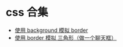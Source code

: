 <!--
 * @Author: mcdowell
 * @Date: 2020-05-23 06:41:54
 * @LastEditors: mcdowell
 * @LastEditTime: 2020-05-28 13:24:55
-->

# css 合集

- [使用 background 模拟 border](./border/background-image2boder.html)
- [使用 border 模拟 三角形（做一个聊天框）](./border/border2triangle.html)

